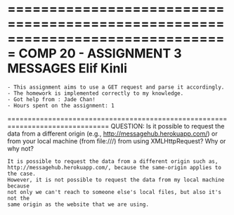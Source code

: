 ===============================================================================
							 COMP 20 -  ASSIGNMENT 3
									MESSAGES
							       Elif Kinli
===============================================================================
	- This assignment aims to use a GET request and parse it accordingly.
	- The homework is implemented correctly to my knowledge. 
	- Got help from : Jade Chan!
	- Hours spent on the assignment: 1

===============================================================================
	QUESTION:
	Is it possible to request the data from a different origin (e.g., 
	http://messagehub.herokuapp.com/) or from your local machine (from file:///) 
	from using XMLHttpRequest? Why or why not?

	It is possible to request the data from a different origin such as,
	http://messagehub.herokuapp.com/, because the same-origin applies to the case.
	However, it is not possible to request the data from my local machine because
	not only we can't reach to someone else's local files, but also it's not the 
	same origin as the website that we are using. 